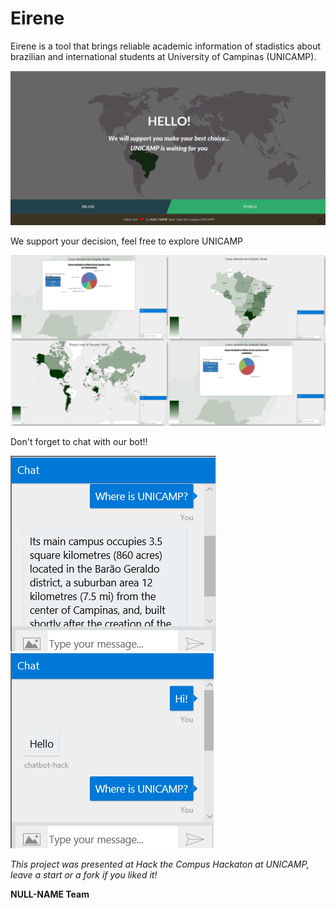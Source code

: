 # Eirene 

Eirene is a tool that brings reliable academic information of stadistics about brazilian and international students at University of Campinas (UNICAMP).

![Welcome](/screenshots/eirene-welcome.png)

We support your decision, feel free to explore UNICAMP

![Data](/screenshots/eirene2.png)

Don't forget to chat with our bot!!

![Bot](/screenshots/eirene0.png)         ![Bot](/screenshots/eirene1.png)

*This project was presented at Hack the Compus Hackaton at UNICAMP, leave a start or a fork if you liked it!*

__NULL-NAME Team__
